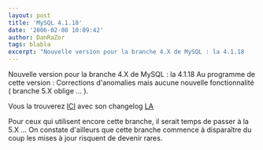 ```yaml
---
layout: post
title: 'MySQL 4.1.18'
date: '2006-02-08 10:09:42'
author: DanRaZor
tags: blabla
excerpt: "Nouvelle version pour la branche 4.X de MySQL : la 4.1.18     \nAu programme de cette version : Corrections d'anomalies mais aucune nouvelle fonctionnalité ( branche 5.X oblige ... ).  \n  \nVous la trouverez [ICI](http://downloads.mysql.com/snapshots.php?p=mysql-4.1) avec son changelog      …"
---
```


Nouvelle version pour la branche 4.X de MySQL : la 4.1.18
Au programme de cette version : Corrections d'anomalies mais aucune nouvelle fonctionnalité ( branche 5.X oblige ... ).

Vous la trouverez [ICI](http://downloads.mysql.com/snapshots.php?p=mysql-4.1) avec son changelog [LA](http://dev.mysql.com/doc/refman/4.1/en/news-4-1-18.html)

Pour ceux qui utilisent encore cette branche, il serait temps de passer à la 5.X ...   On constate d'ailleurs que cette branche commence à disparaître du coup les mises à jour risquent de devenir rares.
